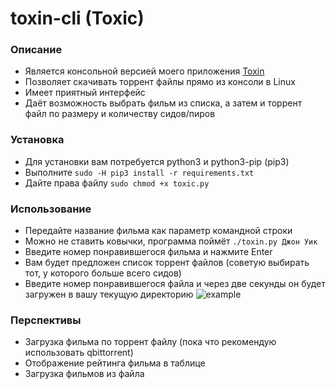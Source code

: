 # toxin-cli (Toxic)

### Описание

* Является консольной версией моего приложения [Toxin](https://github.com/Gornak40/toxin)
* Позволяет скачивать торрент файлы прямо из консоли в Linux
* Имеет приятный интерфейс
* Даёт возможность выбрать фильм из списка, а затем и торрент файл по размеру и количеству сидов/пиров

### Установка

* Для установки вам потребуется python3 и python3-pip (pip3)
* Выполните ```sudo -H pip3 install -r requirements.txt```
* Дайте права файлу ```sudo chmod +x toxic.py```

### Использование

* Передайте название фильма как параметр командной строки
* Можно не ставить ковычки, программа поймёт ```./toxin.py Джон Уик```
* Введите номер понравившегося фильма и нажмите Enter
* Вам будет предложен список торрент файлов (советую выбирать тот, у которого больше всего сидов)
* Введите номер понравившегося файла и через две секунды он будет загружен в вашу текущую директорию
![example](https://github.com/Gornak40/toxin-cli/examples/example.png)

### Перспективы

* Загрузка фильма по торрент файлу (пока что рекомендую использовать qbittorrent)
* Отображение рейтинга фильма в таблице
* Загрузка фильмов из файла
